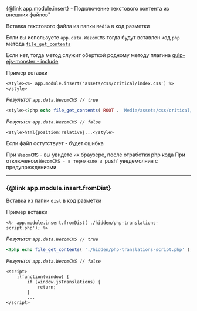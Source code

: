 {@link app.module.insert} - Подключение текстового контента из внешних файлов"

Вставка текстового файла из папки `Media` в код разметки

Если вы используете `app.data.WezomCMS`
тогда будут вставлен код `php` метода [`file_get_contents`](http://php.net/manual/ru/function.file-get-contents.php)

Если нет, тогда метод служит оберткой
родному методу плагина [gulp-ejs-monster - include](https://github.com/dutchenkoOleg/gulp-ejs-monster#localsinclude-filepath--object)

Пример вставки

```ejs
<style><%- app.module.insert('assets/css/critical/index.css') %></style>
```

_Результат `app.data.WezomCMS // true`_
 
```php
<style><?php echo file_get_contents( ROOT . 'Media/assets/css/critical/index.css' ) ?></style>
```

_Результат `app.data.WezomCMS // false`_

```markup
<style>html{position:relative}...</style>
```

Если файл остутствует - будет ошибка

При `WezomCMS` - вы увидете их браузере, после отработки php кода
При отключеном `WezomCMS - в терминале и `push` уведемолния c предупреждениями


----

### {@link app.module.insert.fromDist}

Вставка из папки `dist` в код разметки

Пример вставки

```ejs
<%- app.module.insert.fromDist('./hidden/php-translations-script.php'); %>
```

_Результат `app.data.WezomCMS // true`_

```php
<?php echo file_get_contents( './hidden/php-translations-script.php' ); ?>
```

_Результат `app.data.WezomCMS // false`_

```markup
<script>
	;(function(window) {
		if (window.jsTranslations) {
			return;
		}
		...
</script>
```
